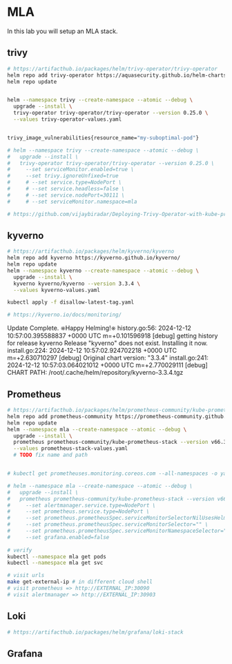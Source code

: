 # MLA

In this lab you will setup an MLA stack.

## trivy

```bash
# https://artifacthub.io/packages/helm/trivy-operator/trivy-operator
helm repo add trivy-operator https://aquasecurity.github.io/helm-charts/
helm repo update


helm --namespace trivy --create-namespace --atomic --debug \
  upgrade --install \
  trivy-operator trivy-operator/trivy-operator --version 0.25.0 \
  --values trivy-operator-values.yaml


trivy_image_vulnerabilities{resource_name="my-suboptimal-pod"}  

# helm --namespace trivy --create-namespace --atomic --debug \
#   upgrade --install \
#   trivy-operator trivy-operator/trivy-operator --version 0.25.0 \
#     --set serviceMonitor.enabled=true \
#     --set trivy.ignoreUnfixed=true 
#     # --set service.type=NodePort \
#     # --set service.headless=false \
#     # --set service.nodePort=30111 \
#     # --set serviceMonitor.namespace=mla

# https://github.com/vijaybiradar/Deploying-Trivy-Operator-with-kube-prometheus-stack-for-Enhanced-Kubernetes-Security
```


## kyverno

```bash
# https://artifacthub.io/packages/helm/kyverno/kyverno
helm repo add kyverno https://kyverno.github.io/kyverno/
helm repo update
helm --namespace kyverno --create-namespace --atomic --debug \
  upgrade --install \
  kyverno kyverno/kyverno --version 3.3.4 \
  --values kyverno-values.yaml

kubectl apply -f disallow-latest-tag.yaml

# https://kyverno.io/docs/monitoring/

```
Update Complete. ⎈Happy Helming!⎈
history.go:56: 2024-12-12 10:57:00.395588837 +0000 UTC m=+0.101596918 [debug] getting history for release kyverno
Release "kyverno" does not exist. Installing it now.
install.go:224: 2024-12-12 10:57:02.924702218 +0000 UTC m=+2.630710297 [debug] Original chart version: "3.3.4"
install.go:241: 2024-12-12 10:57:03.064021012 +0000 UTC m=+2.770029111 [debug] CHART PATH: /root/.cache/helm/repository/kyverno-3.3.4.tgz


## Prometheus

```bash
# https://artifacthub.io/packages/helm/prometheus-community/kube-prometheus-stack
helm repo add prometheus-community https://prometheus-community.github.io/helm-charts
helm repo update
helm --namespace mla --create-namespace --atomic --debug \
  upgrade --install \
  prometheus prometheus-community/kube-prometheus-stack --version v66.3.1 \
  --values prometheus-stack-values.yaml
  # TODO fix name and path


# kubectl get prometheuses.monitoring.coreos.com --all-namespaces -o yaml | grep -C5 serviceMonitorSelector

# helm --namespace mla --create-namespace --atomic --debug \
#   upgrade --install \
#   prometheus prometheus-community/kube-prometheus-stack --version v66.3.1 \
#     --set alertmanager.service.type=NodePort \
#     --set prometheus.service.type=NodePort \
#     --set prometheus.prometheusSpec.serviceMonitorSelectorNilUsesHelmValues=true \
#     --set prometheus.prometheusSpec.serviceMonitorSelector="" \
#     --set prometheus.prometheusSpec.serviceMonitorNamespaceSelector="" \
#     --set grafana.enabled=false
    
# verify
kubectl --namespace mla get pods
kubectl --namespace mla get svc

# visit urls
make get-external-ip # in different cloud shell
# visit prometheus => http://EXTERNAL_IP:30090
# visit alertmanager => http://EXTERNAL_IP:30903
```

<!-- TODO -->
## Loki

```bash
# https://artifacthub.io/packages/helm/grafana/loki-stack

```

<!-- TODO -->
## Grafana

